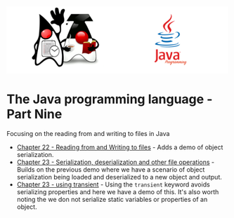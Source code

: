 ![](/assets/javarepologo.png)

# The Java programming language - Part Nine

Focusing on the reading from and writing to files in Java

- [Chapter 22 - Reading from and Writing to files](/src/com/irisida/lang/part09/chapter22) - Adds a demo of object serialization.
- [Chapter 23 - Serialization, deserialization and other file operations](/src/com/irisida/lang/part09/chapter23) - Builds on the previous demo where we have a scenario of object serialization being loaded and deserialized to a new object and output.
- [Chapter 23 - using transient](/src/com/irisida/lang/part09/chapter23) - Using the `transient` keyword avoids serializing properties and here we have a demo of this. It's also worth noting the we don not serialize static variables or properties of an object.
